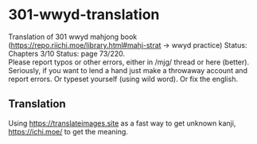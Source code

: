 # 301-wwyd-translation
Translation of 301 wwyd mahjong book (https://repo.riichi.moe/library.html#mahj-strat -> wwyd practice)
Status: Chapters 3/10 
Status: page 73/220.  
Please report typos or other errors, either in /mjg/ thread or here (better). Seriously, if you want to lend a hand just make a throwaway account and report errors. Or typeset yourself (using wild word). Or fix the english.

## Translation
Using https://translateimages.site as a fast way to get unknown kanji, https://ichi.moe/ to get the meaning.
